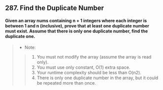 ## 287. Find the Duplicate Number
#### Given an array nums containing n + 1 integers where each integer is between 1 and n (inclusive), prove that at least one duplicate number must exist. Assume that there is only one duplicate number, find the duplicate one.

>* Note:
>>1. You must not modify the array (assume the array is read only).
>>2. You must use only constant, O(1) extra space.
>>3. Your runtime complexity should be less than O(n2).
>>4. There is only one duplicate number in the array, but it could be repeated more than once.
